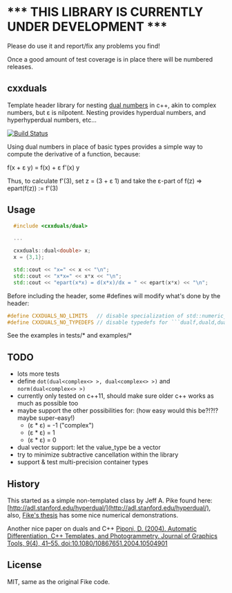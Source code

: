 # *** THIS LIBRARY IS CURRENTLY UNDER DEVELOPMENT ***
Please do use it and report/fix any problems you find!

Once a good amount of test coverage is in place there will be numbered releases.

## cxxduals
Template header library for nesting [dual numbers](http://en.wikipedia.org/wiki/Dual_number) in c++, akin to complex numbers, but &epsilon; is nilpotent.  Nesting provides hyperdual numbers, and hyperhyperdual numbers, etc...

[![Build Status](https://api.travis-ci.org/tesch1/cxxduals.svg?branch=master)](http://travis-ci.org/tesch1/cxxduals)

Using dual numbers in place of basic types provides a simple way to compute the derivative of a function, because:

f(x + &epsilon; y) = f(x) + &epsilon; f'(x) y

Thus, to calculate f'(3), set z = (3 + &epsilon; 1) and take the &epsilon;-part of f(z) => epart(f(z)) := f'(3)

## Usage

```cpp
  #include <cxxduals/dual>

  ...

  cxxduals::dual<double> x;
  x = {3,1};

  std::cout << "x=" << x << "\n";
  std::cout << "x*x=" << x*x << "\n";
  std::cout << "epart(x*x) = d(x*x)/dx = " << epart(x*x) << "\n";
```

Before including the header, some #defines will modify what's done by the header:
```cpp
#define CXXDUALS_NO_LIMITS   // disable specialization of std::numeric_limits<> for the ```dualf,duald...``` types
#define CXXDUALS_NO_TYPEDEFS // disable typedefs for ```dualf,duald,dualld,dualcf,dualcd,dualcld```
```

See the examples in tests/* and examples/*

## TODO
- lots more tests
- define ```dot(dual<complex<> >, dual<complex<> >)``` and ```norm(dual<complex<> >)```
- currently only tested on c++11, should make sure older c++ works as much as possible too
- maybe support the other possibilities for: (how easy would this be?!?!? maybe super-easy!)
  - (&epsilon; * &epsilon;) = -1  ("complex")
  - (&epsilon; * &epsilon;) = 1
  - (&epsilon; * &epsilon;) = 0
- dual vector support: let the value_type be a vector
- try to minimize subtractive cancellation within the library
- support & test multi-precision container types

## History
This started as a simple non-templated class by Jeff A. Pike found here: 
[http://adl.stanford.edu/hyperdual/](http://adl.stanford.edu/hyperdual/), also, 
[Fike's thesis](http://purl.stanford.edu/jw107zn5044) has some nice numerical demonstrations.

Another nice paper on duals and C++ [Piponi, D. (2004). Automatic Differentiation, C++ Templates, and Photogrammetry. Journal of Graphics Tools, 9(4), 41–55. doi:10.1080/10867651.2004.10504901](http://citeseerx.ist.psu.edu/viewdoc/download?doi=10.1.1.89.7749&rep=rep1&type=pdf)

## License
MIT, same as the original Fike code.
